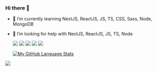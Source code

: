 ### Hi there 👋


- 🌱 I’m currently learning NextJS, ReactJS, JS, TS, CSS, Sass, Node, MongoDB
- 🤔 I’m looking for help with NextJS, ReactJS, JS, TS, Node

  <img src="https://img.icons8.com/color/48/000000/css3.png"/>
  <img src="https://img.icons8.com/color/48/000000/html-5--v1.png"/>
  <img src="https://img.icons8.com/color/48/000000/javascript--v2.png"/>
  <img src="https://img.icons8.com/office/48/000000/react.png"/>
  <img src="https://img.icons8.com/color/48/000000/sass.png"/>
  
  
  [![My GitHub Language Stats](https://github-readme-stats.vercel.app/api/top-langs/?username=rodolfomariano&hide=Objective-C,java,Ruby&langs_count=4&theme=dracula)]()

<a href='www.linkedin.com/in/rodolfo-mariano-de-souza-75106249' target='_blank'>
  <img src='https://img.shields.io/badge/LinkedIn-0077B5?style=for-the-badge&logo=linkedin&logoColor=white' />
</a>
